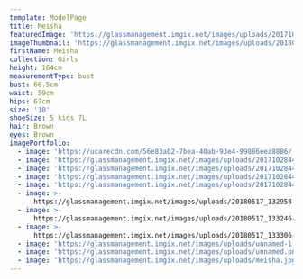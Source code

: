```yaml
---
template: ModelPage
title: Meisha
featuredImage: 'https://glassmanagement.imgix.net/images/uploads/201710284189crop.jpg'
imageThumbnail: 'https://glassmanagement.imgix.net/images/uploads/20180517_132837.png'
firstName: Meisha
collection: Girls
height: 164cm
measurementType: bust
bust: 66.5cm
waist: 59cm
hips: 67cm
size: '10'
shoeSize: 5 kids 7L
hair: Brown
eyes: Brown
imagePortfolio:
  - image: 'https://ucarecdn.com/56e83a02-7bea-40ab-93e4-99886eea8886/'
  - image: 'https://glassmanagement.imgix.net/images/uploads/201710284431bw.jpg'
  - image: 'https://glassmanagement.imgix.net/images/uploads/201710284413.jpg'
  - image: 'https://glassmanagement.imgix.net/images/uploads/201710284425.jpg'
  - image: 'https://glassmanagement.imgix.net/images/uploads/201710284431.jpg'
  - image: >-
      https://glassmanagement.imgix.net/images/uploads/20180517_132958-3072x3104.png
  - image: >-
      https://glassmanagement.imgix.net/images/uploads/20180517_133246-3072x3095.png
  - image: >-
      https://glassmanagement.imgix.net/images/uploads/20180517_133306-3072x3544.png
  - image: 'https://glassmanagement.imgix.net/images/uploads/unnamed-1.png'
  - image: 'https://glassmanagement.imgix.net/images/uploads/unnamed.png'
  - image: 'https://glassmanagement.imgix.net/images/uploads/meisha.jpg'
---
```



